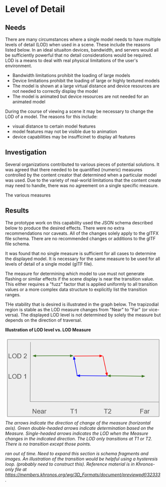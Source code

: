 # Level of Detail

## Needs

There are many circumstances where a single model needs to have multiple levels of detail (LOD) when used in a scene. These include the reasons listed below. In an ideal situaiton devices, bandwidth, and servers would all be sufficiently powerful that no detail considerations would be required. LOD is a means to deal with real physical limitations of the user's environment.

* Bandwidth limitations prohibit the loading of large models
* Device limitations prohibit the loading of large or highly textured models
* The model is shown at a large virtual distance and device resources are not needed to correctly display the model
* The model is animated but device resources are not needed for an animated model

During the course of viewing a scene it may be necessary to change the LOD of a model. The reasons for this include:

* visual distance to certain model features
* model features may not be visible due to animation
* device capabilities may be insufficinet to display all features

## Investigation

Several organizations contributed to various pieces of potential solutions. It was agreed that there needed to be quantified (numeric) measures controlled by the content creator that determined when a particular model was used. Due to the variety of real-world limitations that the content create may need to handle, there was no agreement on a single specific measure.

The various measures 

## Results

The prototype work on this capability used the JSON schema described below to produce the desired effects. There were no extra recommendations nor caveats. All of the changes solely apply to the glTFX file schema. There are no recommended changes or additions to the glTF file schema.

It was found that no single measure is sufficient for all cases to determine the displayed model. It is necessary for the same measure to be used for all levels of detail of a single model (glTF file).

The measure for determining which model to use must not generate flashing or similar effects if the scene display is near the transition value. This either requires a "fuzz" factor that is applied uniformly to all transition values or a more complex data structure to explicitly list the transition ranges.

THe stability that is desired is illustrated in the graph below. The trapizodial region is stable as the LOD measure changes from "Near" to "Far" (or vice-versa). The displayed LOD level is not determined by solely the measure but depends on the direction of traversal.

**Illustration of LOD level vs. LOD Measure**

![Illustration of LOD level vs. LOD Measure](images/hysterisis.png)
_The arrows indicate the direction of change of the measure (horizontal axis). Green double-headed arrows indicate determination based on the Measure. Single-headed arrows indicates the LOD when the Measure changes in the indicated direction. The LOD only transitions at T1 or T2. There is no transition except those points._

_ran out of time. Need to expand this section is schema fragments and images. An illustration of the transition would be helpful using a hysteresis loop. (probably need to construct this). Reference material is in Khronos-only file at https://members.khronos.org/wg/3D_Formats/document/previewpdf/32333._